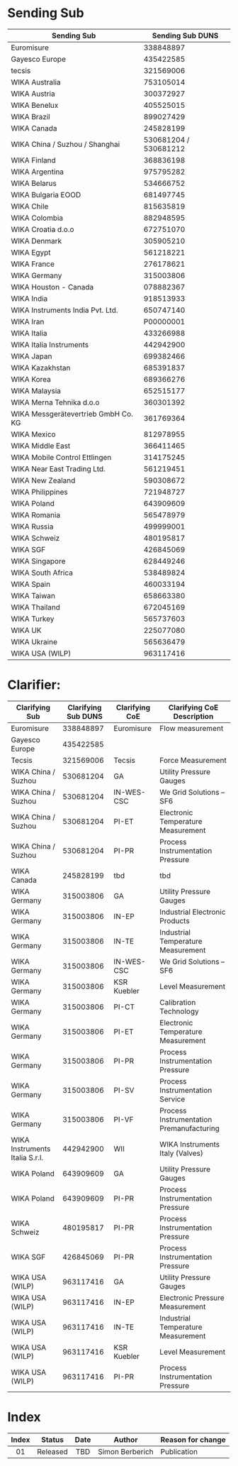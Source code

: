 # Sending Sub

| Sending Sub | Sending Sub DUNS |
|-------------|------------------|
| Euromisure | 338848897 |
| Gayesco Europe | 435422585 |
| tecsis | 321569006 |
| WIKA  Australia | 753105014 |
| WIKA  Austria | 300372927 |
| WIKA  Benelux | 405525015 |
| WIKA  Brazil | 899027429 |
| WIKA  Canada | 245828199 |
| WIKA  China / Suzhou / Shanghai | 530681204 / 530681212 |
| WIKA  Finland | 368836198 |
| WIKA Argentina | 975795282 |
| WIKA Belarus | 534666752 |
| WIKA Bulgaria EOOD | 681497745 |
| WIKA Chile | 815635819 |
| WIKA Colombia | 882948595 |
| WIKA Croatia d.o.o | 672751070 |
| WIKA Denmark | 305905210 |
| WIKA Egypt | 561218221 |
| WIKA France | 276178621 |
| WIKA Germany | 315003806 |
| WIKA Houston - Canada | 078882367 |
| WIKA India | 918513933 |
| WIKA Instruments India Pvt. Ltd. | 650747140 |
| WIKA Iran | P00000001 |
| WIKA Italia | 433266988 |
| WIKA Italia Instruments | 442942900 |
| WIKA Japan | 699382466 |
| WIKA Kazakhstan | 685391837 |
| WIKA Korea | 689366276 |
| WIKA Malaysia | 652515177 |
| WIKA Merna Tehnika d.o.o | 360301392 |
| WIKA Messgerätevertrieb GmbH  Co. KG | 361769364 |
| WIKA Mexico | 812978955 |
| WIKA Middle East | 366411465 |
| WIKA Mobile Control Ettlingen | 314175245 |
| WIKA Near East Trading Ltd. | 561219451 |
| WIKA New Zealand | 590308672 |
| WIKA Philippines | 721948727 |
| WIKA Poland | 643909609 |
| WIKA Romania | 565478979 |
| WIKA Russia | 499999001 |
| WIKA Schweiz | 480195817 |
| WIKA SGF | 426845069 |
| WIKA Singapore | 628449246 |
| WIKA South Africa | 538489824 |
| WIKA Spain | 460033194 |
| WIKA Taiwan | 658663380 |
| WIKA Thailand | 672045169 |
| WIKA Turkey | 565737603 |
| WIKA UK | 225077080 |
| WIKA Ukraine | 565636479 |
| WIKA USA (WILP) | 963117416 |

# Clarifier:

| Clarifying Sub | Clarifying Sub DUNS | Clarifying CoE | Clarifying CoE Description | 
|----------------|---------------------|----------------|----------------------------| 
| Euromisure | 338848897 | Euromisure | Flow measurement | 
| Gayesco Europe | 435422585 | | | 
| Tecsis | 321569006 | Tecsis | Force Measurement | 
| WIKA  China / Suzhou | 530681204 | GA | Utility Pressure Gauges | 
| WIKA  China / Suzhou | 530681204 | IN-WES-CSC | We Grid Solutions – SF6 | 
| WIKA  China / Suzhou | 530681204 | PI-ET | Electronic Temperature Measurement | 
| WIKA  China / Suzhou | 530681204 | PI-PR | Process Instrumentation Pressure | 
| WIKA Canada | 245828199 | tbd | tbd | 
| WIKA Germany | 315003806 | GA | Utility Pressure Gauges | 
| WIKA Germany | 315003806 | IN-EP | Industrial Electronic Products | 
| WIKA Germany | 315003806 | IN-TE | Industrial Temperature Measurement | 
| WIKA Germany | 315003806 | IN-WES-CSC | We Grid Solutions – SF6 | 
| WIKA Germany | 315003806 | KSR Kuebler | Level Measurement | 
| WIKA Germany | 315003806 | PI-CT | Calibration Technology | 
| WIKA Germany | 315003806 | PI-ET | Electronic Temperature Measurement | 
| WIKA Germany | 315003806 | PI-PR | Process Instrumentation Pressure | 
| WIKA Germany | 315003806 | PI-SV | Process Instrumentation Service | 
| WIKA Germany | 315003806 | PI-VF | Process Instrumentation Premanufacturing | 
| WIKA Instruments Italia S.r.l. | 442942900 | WII | WIKA Instruments Italy (Valves) | 
| WIKA Poland | 643909609 | GA | Utility Pressure Gauges | 
| WIKA Poland | 643909609 | PI-PR | Process Instrumentation Pressure | 
| WIKA Schweiz | 480195817 | PI-PR | Process Instrumentation Pressure | 
| WIKA SGF | 426845069 | PI-PR | Process Instrumentation Pressure | 
| WIKA USA (WILP) | 963117416 | GA | Utility Pressure Gauges | 
| WIKA USA (WILP) | 963117416 | IN-EP | Electronic Pressure Measurement | 
| WIKA USA (WILP) | 963117416 | IN-TE | Industrial Temperature Measurement | 
| WIKA USA (WILP) | 963117416 | KSR Kuebler | Level Measurement | 
| WIKA USA (WILP) | 963117416 | PI-PR | Process Instrumentation Pressure | 

# Index

| Index | Status   | Date | Author          | Reason for change |
|:-----:|----------|:----:|-----------------|-------------------|
| 01    | Released | TBD  | Simon Berberich | Publication       |